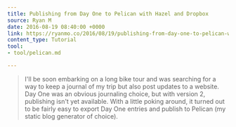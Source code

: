 ```yaml
---
title: Publishing from Day One to Pelican with Hazel and Dropbox
source: Ryan M
date: 2016-08-19 08:40:00 +0000
link: https://ryanmo.co/2016/08/19/publishing-from-day-one-to-pelican-with-hazel-and-dropbox/
content_type: Tutorial
tool:
- tool/pelican.md

---
```

> I'll be soon embarking on a long bike tour and was searching for a way to keep a journal of my trip but also post updates to a website. Day One was an obvious journaling choice, but with version 2, publishing isn't yet available. With a little poking around, it turned out to be fairly easy to export Day One entries and publish to Pelican (my static blog generator of choice).





